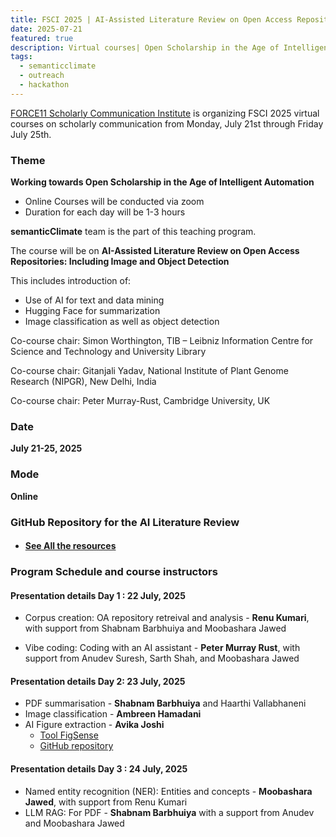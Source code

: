 ```yaml
---
title: FSCI 2025 | AI-Assisted Literature Review on Open Access Repositories
date: 2025-07-21
featured: true
description: Virtual courses| Open Scholarship in the Age of Intelligent Automation  
tags:
  - semanticclimate
  - outreach
  - hackathon
---
```


[FORCE11 Scholarly Communication Institute](https://force11.org/fsci-2025/) is organizing FSCI 2025 virtual courses on scholarly communication from Monday, July 21st through Friday July 25th. 

### Theme 

**Working towards Open Scholarship in the Age of Intelligent Automation**

- Online Courses will be conducted via zoom
- Duration for each day will be 1-3 hours

**semanticClimate** team is the part of this teaching program. 

The course will be on **AI-Assisted Literature Review on Open Access Repositories: Including Image and Object Detection**

This includes introduction of:

- Use of AI for text and data mining
- Hugging Face for summarization
- Image classification as well as object detection

Co-course chair: Simon Worthington, TIB – Leibniz Information Centre for Science and Technology and University Library

Co-course chair: Gitanjali Yadav, National Institute of Plant Genome Research (NIPGR), New Delhi, India

Co-course chair: Peter Murray-Rust, Cambridge University, UK 

### Date

**July 21-25, 2025**

### Mode

**Online**

### GitHub Repository for the AI Literature Review
- #### [See All the resources](https://github.com/semanticClimate/assisted-literature-review/tree/main)

### Program Schedule and course instructors

#### Presentation details Day 1 : 22 July, 2025
- Corpus creation: OA repository retreival and analysis - **Renu Kumari**, with support from Shabnam Barbhuiya and Moobashara Jawed
  
- Vibe coding: Coding with an AI assistant - **Peter Murray Rust**, with support from Anudev Suresh, Sarth Shah, and Moobashara Jawed

#### Presentation details Day 2: 23 July, 2025
- PDF summarisation - **Shabnam Barbhuiya** and Haarthi Vallabhaneni
- Image classification - **Ambreen Hamadani** 
- AI Figure extraction - **Avika Joshi** 
  - [Tool FigSense](https://figsense.streamlit.app/) 
  - [GitHub repository](https://github.com/Avika2211/pdf-image-classifier) 
  
#### Presentation details Day 3 : 24 July, 2025
- Named entity recognition (NER): Entities and concepts - **Moobashara Jawed**, with support from Renu Kumari
- LLM RAG: For PDF - **Shabnam Barbhuiya** with a support from Anudev and Moobashara Jawed



